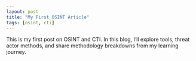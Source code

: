 ```yaml
---
layout: post
title: "My First OSINT Article"
tags: [osint, cti]
---
```


This is my first post on OSINT and CTI. In this blog, I’ll explore tools, threat actor methods, and share methodology breakdowns from my learning journey.

